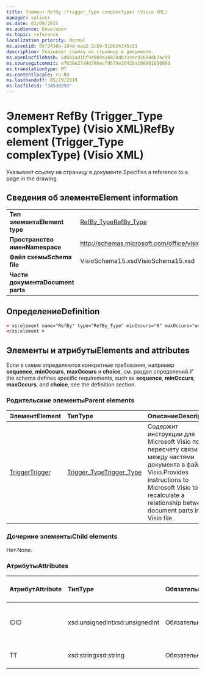 ```yaml
---
title: Элемент RefBy (Trigger_Type complexType) (Visio XML)
manager: soliver
ms.date: 03/09/2015
ms.audience: Developer
ms.topic: reference
localization_priority: Normal
ms.assetid: 09f2430a-184d-eaa2-2cb9-51bb24345c51
description: Указывает ссылку на страницу в документе.
ms.openlocfilehash: 6d081ad1bf9e089a16820db33cec92694db7ac98
ms.sourcegitcommit: e7b38e37a9d79becfd679e10420a19890165606d
ms.translationtype: MT
ms.contentlocale: ru-RU
ms.lasthandoff: 05/29/2019
ms.locfileid: "34538293"
---
```

# <a name="refby-element-trigger_type-complextype-visio-xml"></a><span data-ttu-id="e8757-103">Элемент RefBy (Trigger_Type complexType) (Visio XML)</span><span class="sxs-lookup"><span data-stu-id="e8757-103">RefBy element (Trigger_Type complexType) (Visio XML)</span></span>

<span data-ttu-id="e8757-104">Указывает ссылку на страницу в документе.</span><span class="sxs-lookup"><span data-stu-id="e8757-104">Specifies a reference to a page in the drawing.</span></span>
  
## <a name="element-information"></a><span data-ttu-id="e8757-105">Сведения об элементе</span><span class="sxs-lookup"><span data-stu-id="e8757-105">Element information</span></span>

|||
|:-----|:-----|
|<span data-ttu-id="e8757-106">**Тип элемента**</span><span class="sxs-lookup"><span data-stu-id="e8757-106">**Element type**</span></span> <br/> |[<span data-ttu-id="e8757-107">RefBy_Type</span><span class="sxs-lookup"><span data-stu-id="e8757-107">RefBy_Type</span></span>](refby_type-complextypevisio-xml.md) <br/> |
|<span data-ttu-id="e8757-108">**Пространство имен**</span><span class="sxs-lookup"><span data-stu-id="e8757-108">**Namespace**</span></span> <br/> |http://schemas.microsoft.com/office/visio/2012/main  <br/> |
|<span data-ttu-id="e8757-109">**Файл схемы**</span><span class="sxs-lookup"><span data-stu-id="e8757-109">**Schema file**</span></span> <br/> |<span data-ttu-id="e8757-110">VisioSchema15.xsd</span><span class="sxs-lookup"><span data-stu-id="e8757-110">VisioSchema15.xsd</span></span>  <br/> |
|<span data-ttu-id="e8757-111">**Части документа**</span><span class="sxs-lookup"><span data-stu-id="e8757-111">**Document parts**</span></span> <br/> ||
   
## <a name="definition"></a><span data-ttu-id="e8757-112">Определение</span><span class="sxs-lookup"><span data-stu-id="e8757-112">Definition</span></span>

```XML
< xs:element name="RefBy" type="RefBy_Type" minOccurs="0" maxOccurs="unbounded" >
</xs:element >
```

## <a name="elements-and-attributes"></a><span data-ttu-id="e8757-113">Элементы и атрибуты</span><span class="sxs-lookup"><span data-stu-id="e8757-113">Elements and attributes</span></span>

<span data-ttu-id="e8757-114">Если в схеме определяются конкретные требования, например **sequence**, **minOccurs**, **maxOccurs** и **choice**, см. раздел определений.</span><span class="sxs-lookup"><span data-stu-id="e8757-114">If the schema defines specific requirements, such as **sequence**, **minOccurs**, **maxOccurs**, and **choice**, see the definition section.</span></span> 
  
### <a name="parent-elements"></a><span data-ttu-id="e8757-115">Родительские элементы</span><span class="sxs-lookup"><span data-stu-id="e8757-115">Parent elements</span></span>

|<span data-ttu-id="e8757-116">**Элемент**</span><span class="sxs-lookup"><span data-stu-id="e8757-116">**Element**</span></span>|<span data-ttu-id="e8757-117">**Тип**</span><span class="sxs-lookup"><span data-stu-id="e8757-117">**Type**</span></span>|<span data-ttu-id="e8757-118">**Описание**</span><span class="sxs-lookup"><span data-stu-id="e8757-118">**Description**</span></span>|
|:-----|:-----|:-----|
|[<span data-ttu-id="e8757-119">Trigger</span><span class="sxs-lookup"><span data-stu-id="e8757-119">Trigger</span></span>](trigger-elementvisio-xml.md) <br/> |[<span data-ttu-id="e8757-120">Trigger_Type</span><span class="sxs-lookup"><span data-stu-id="e8757-120">Trigger_Type</span></span>](trigger_type-complextypevisio-xml.md) <br/> |<span data-ttu-id="e8757-121">Содержит инструкции для Microsoft Visio по пересчету связи между частями документа в файле Visio.</span><span class="sxs-lookup"><span data-stu-id="e8757-121">Provides instructions to Microsoft Visio to recalculate a relationship between document parts in a Visio file.</span></span>  <br/> |

   
### <a name="child-elements"></a><span data-ttu-id="e8757-122">Дочерние элементы</span><span class="sxs-lookup"><span data-stu-id="e8757-122">Child elements</span></span>

<span data-ttu-id="e8757-123">Нет.</span><span class="sxs-lookup"><span data-stu-id="e8757-123">None.</span></span>
  
### <a name="attributes"></a><span data-ttu-id="e8757-124">Атрибуты</span><span class="sxs-lookup"><span data-stu-id="e8757-124">Attributes</span></span>

|<span data-ttu-id="e8757-125">**Атрибут**</span><span class="sxs-lookup"><span data-stu-id="e8757-125">**Attribute**</span></span>|<span data-ttu-id="e8757-126">**Тип**</span><span class="sxs-lookup"><span data-stu-id="e8757-126">**Type**</span></span>|<span data-ttu-id="e8757-127">**Обязательный**</span><span class="sxs-lookup"><span data-stu-id="e8757-127">**Required**</span></span>|<span data-ttu-id="e8757-128">**Описание**</span><span class="sxs-lookup"><span data-stu-id="e8757-128">**Description**</span></span>|<span data-ttu-id="e8757-129">**Возможные значения**</span><span class="sxs-lookup"><span data-stu-id="e8757-129">**Possible values**</span></span>|
|:-----|:-----|:-----|:-----|:-----|
|<span data-ttu-id="e8757-130">ID</span><span class="sxs-lookup"><span data-stu-id="e8757-130">ID</span></span>  <br/> |<span data-ttu-id="e8757-131">xsd:unsignedInt</span><span class="sxs-lookup"><span data-stu-id="e8757-131">xsd:unsignedInt</span></span>  <br/> |<span data-ttu-id="e8757-132">Обязательный</span><span class="sxs-lookup"><span data-stu-id="e8757-132">required</span></span>  <br/> |<span data-ttu-id="e8757-133">Указывает атрибут ID страницы в документе.</span><span class="sxs-lookup"><span data-stu-id="e8757-133">Specifies the ID attribute of a page in the drawing.</span></span>  <br/> |<span data-ttu-id="e8757-134">Значения типа xsd:unsignedInt.</span><span class="sxs-lookup"><span data-stu-id="e8757-134">Values of the xsd:unsignedInt type.</span></span>  <br/> |
|<span data-ttu-id="e8757-135">T</span><span class="sxs-lookup"><span data-stu-id="e8757-135">T</span></span>  <br/> |<span data-ttu-id="e8757-136">xsd:string</span><span class="sxs-lookup"><span data-stu-id="e8757-136">xsd:string</span></span>  <br/> |<span data-ttu-id="e8757-137">Обязательный</span><span class="sxs-lookup"><span data-stu-id="e8757-137">required</span></span>  <br/> |<span data-ttu-id="e8757-138">Указывает тип ссылки.</span><span class="sxs-lookup"><span data-stu-id="e8757-138">Specifies the reference type.</span></span>  <br/> |<span data-ttu-id="e8757-139">Значения типа xsd:string.</span><span class="sxs-lookup"><span data-stu-id="e8757-139">Values of the xsd:string type.</span></span>  <br/> |
   

